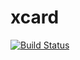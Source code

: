 # xcard
[![Build Status](https://dev.azure.com/achyuth22/My%20test%20project1/_apis/build/status/achyuth94.xcard?branchName=master)](https://dev.azure.com/achyuth22/My%20test%20project1/_build/latest?definitionId=1&branchName=master)
